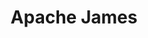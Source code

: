 ---
codehost: https://github.com/https://github.com/apache/james-project
logohandle: apache_james
sort: james
tags:
- apache
title: Apache James
twitter: https://x.com/ApacheJames
website: https://james.apache.org/
---